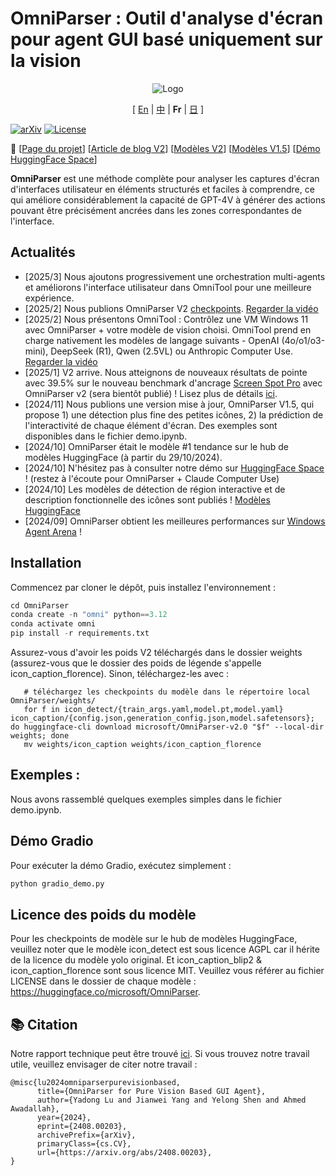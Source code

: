 # OmniParser : Outil d'analyse d'écran pour agent GUI basé uniquement sur la vision

<p align="center">
  <img src="../imgs/logo.png" alt="Logo">
</p>

<p align="center">
[ <a href="../README.md">En</a> |
<a href="README_CN.md">中</a> |
<b>Fr</b> |
<a href="README_JA.md">日</a> ] 
</p>

[![arXiv](https://img.shields.io/badge/Paper-green)](https://arxiv.org/abs/2408.00203)
[![License](https://img.shields.io/badge/License-MIT-yellow.svg)](https://opensource.org/licenses/MIT)

📢 [[Page du projet](https://microsoft.github.io/OmniParser/)] [[Article de blog V2](https://www.microsoft.com/en-us/research/articles/omniparser-v2-turning-any-llm-into-a-computer-use-agent/)] [[Modèles V2](https://huggingface.co/microsoft/OmniParser-v2.0)] [[Modèles V1.5](https://huggingface.co/microsoft/OmniParser)] [[Démo HuggingFace Space](https://huggingface.co/spaces/microsoft/OmniParser-v2)]

**OmniParser** est une méthode complète pour analyser les captures d'écran d'interfaces utilisateur en éléments structurés et faciles à comprendre, ce qui améliore considérablement la capacité de GPT-4V à générer des actions pouvant être précisément ancrées dans les zones correspondantes de l'interface.

## Actualités
- [2025/3] Nous ajoutons progressivement une orchestration multi-agents et améliorons l'interface utilisateur dans OmniTool pour une meilleure expérience.
- [2025/2] Nous publions OmniParser V2 [checkpoints](https://huggingface.co/microsoft/OmniParser-v2.0). [Regarder la vidéo](https://1drv.ms/v/c/650b027c18d5a573/EWXbVESKWo9Buu6OYCwg06wBeoM97C6EOTG6RjvWLEN1Qg?e=alnHGC)
- [2025/2] Nous présentons OmniTool : Contrôlez une VM Windows 11 avec OmniParser + votre modèle de vision choisi. OmniTool prend en charge nativement les modèles de langage suivants - OpenAI (4o/o1/o3-mini), DeepSeek (R1), Qwen (2.5VL) ou Anthropic Computer Use. [Regarder la vidéo](https://1drv.ms/v/c/650b027c18d5a573/EehZ7RzY69ZHn-MeQHrnnR4BCj3by-cLLpUVlxMjF4O65Q?e=8LxMgX)
- [2025/1] V2 arrive. Nous atteignons de nouveaux résultats de pointe avec 39.5% sur le nouveau benchmark d'ancrage [Screen Spot Pro](https://github.com/likaixin2000/ScreenSpot-Pro-GUI-Grounding/tree/main) avec OmniParser v2 (sera bientôt publié) ! Lisez plus de détails [ici](https://github.com/microsoft/OmniParser/tree/master/docs/Evaluation.md).
- [2024/11] Nous publions une version mise à jour, OmniParser V1.5, qui propose 1) une détection plus fine des petites icônes, 2) la prédiction de l'interactivité de chaque élément d'écran. Des exemples sont disponibles dans le fichier demo.ipynb.
- [2024/10] OmniParser était le modèle #1 tendance sur le hub de modèles HuggingFace (à partir du 29/10/2024).
- [2024/10] N'hésitez pas à consulter notre démo sur [HuggingFace Space](https://huggingface.co/spaces/microsoft/OmniParser) ! (restez à l'écoute pour OmniParser + Claude Computer Use)
- [2024/10] Les modèles de détection de région interactive et de description fonctionnelle des icônes sont publiés ! [Modèles HuggingFace](https://huggingface.co/microsoft/OmniParser)
- [2024/09] OmniParser obtient les meilleures performances sur [Windows Agent Arena](https://microsoft.github.io/WindowsAgentArena/) !

## Installation
Commencez par cloner le dépôt, puis installez l'environnement :
```python
cd OmniParser
conda create -n "omni" python==3.12
conda activate omni
pip install -r requirements.txt
```

Assurez-vous d'avoir les poids V2 téléchargés dans le dossier weights (assurez-vous que le dossier des poids de légende s'appelle icon_caption_florence). Sinon, téléchargez-les avec :
```
   # téléchargez les checkpoints du modèle dans le répertoire local OmniParser/weights/
   for f in icon_detect/{train_args.yaml,model.pt,model.yaml} icon_caption/{config.json,generation_config.json,model.safetensors}; do huggingface-cli download microsoft/OmniParser-v2.0 "$f" --local-dir weights; done
   mv weights/icon_caption weights/icon_caption_florence
```

<!-- ## [déprécié]
Ensuite, téléchargez les fichiers de checkpoints du modèle sur : https://huggingface.co/microsoft/OmniParser, et placez-les sous weights/, la structure de dossier par défaut est : weights/icon_detect, weights/icon_caption_florence, weights/icon_caption_blip2.

Pour v1 :
convertissez le safetensor en fichier .pt.
```python
python weights/convert_safetensor_to_pt.py

Pour v1.5 :
téléchargez 'model_v1_5.pt' depuis https://huggingface.co/microsoft/OmniParser/tree/main/icon_detect_v1_5, créez un nouveau dossier : weights/icon_detect_v1_5, et placez-le dans ce dossier. Aucune conversion de poids n'est nécessaire.
``` -->

## Exemples :
Nous avons rassemblé quelques exemples simples dans le fichier demo.ipynb.

## Démo Gradio
Pour exécuter la démo Gradio, exécutez simplement :
```python
python gradio_demo.py
```

## Licence des poids du modèle
Pour les checkpoints de modèle sur le hub de modèles HuggingFace, veuillez noter que le modèle icon_detect est sous licence AGPL car il hérite de la licence du modèle yolo original. Et icon_caption_blip2 & icon_caption_florence sont sous licence MIT. Veuillez vous référer au fichier LICENSE dans le dossier de chaque modèle : https://huggingface.co/microsoft/OmniParser.

## 📚 Citation
Notre rapport technique peut être trouvé [ici](https://arxiv.org/abs/2408.00203).
Si vous trouvez notre travail utile, veuillez envisager de citer notre travail :
```
@misc{lu2024omniparserpurevisionbased,
      title={OmniParser for Pure Vision Based GUI Agent}, 
      author={Yadong Lu and Jianwei Yang and Yelong Shen and Ahmed Awadallah},
      year={2024},
      eprint={2408.00203},
      archivePrefix={arXiv},
      primaryClass={cs.CV},
      url={https://arxiv.org/abs/2408.00203}, 
}
```